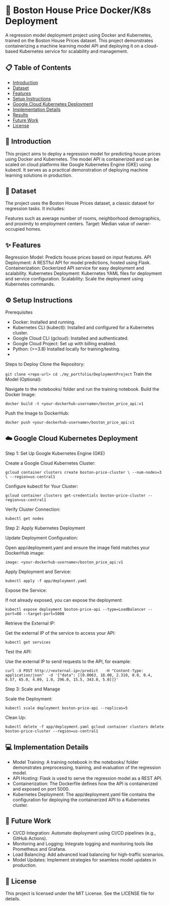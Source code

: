 # 🏡 Boston House Price Docker/K8s Deployment
A regression model deployment project using Docker and Kubernetes, trained on the Boston House Prices dataset. This project demonstrates containerizing a machine learning model API and deploying it on a cloud-based Kubernetes service for scalability and management.

## 📋 Table of Contents

- [Introduction](#-introduction)
- [Dataset](#-dataset)
- [Features](#-features)
- [Setup Instructions](#-setup-instructions)
- [Google Cloud Kubernetes Deployment](#-google-cloud-kubernetes-deployment)
- [Implementation Details](#-implementation-details)
- [Results](#-results)
- [Future Work](#-future-work)
- [License](#-license)
  
## 📖 Introduction
This project aims to deploy a regression model for predicting house prices using Docker and Kubernetes. The model API is containerized and can be scaled on cloud platforms like Google Kubernetes Engine (GKE) using kubectl. It serves as a practical demonstration of deploying machine learning solutions in production.

## 📁 Dataset
The project uses the Boston House Prices dataset, a classic dataset for regression tasks. It includes:

Features such as average number of rooms, neighborhood demographics, and proximity to employment centers.
Target: Median value of owner-occupied homes.
## ✨ Features
Regression Model:
Predicts house prices based on input features.
API Deployment:
A RESTful API for model predictions, hosted using Flask.
Containerization:
Dockerized API service for easy deployment and scalability.
Kubernetes Deployment:
Kubernetes YAML files for deployment and service configuration.
Scalability:
Scale the deployment using Kubernetes commands.
## ⚙️ Setup Instructions
Prerequisites
- Docker: Installed and running.
- Kubernetes CLI (kubectl): Installed and configured for a Kubernetes cluster.
- Google Cloud CLI (gcloud): Installed and authenticated.
- Google Cloud Project: Set up with billing enabled.
- Python: (>=3.8) Installed locally for training/testing.
- 
Steps to Deploy
Clone the Repository:



``git clone <repo-url>
cd ./my_portfolio/DeploymentProject``
Train the Model (Optional):

Navigate to the notebooks/ folder and run the training notebook.
Build the Docker Image:

``docker build -t <your-dockerhub-username>/boston_price_api:v1``

Push the Image to DockerHub:

``docker push <your-dockerhub-username>/boston_price_api:v1``

## ☁️ Google Cloud Kubernetes Deployment

Step 1: Set Up Google Kubernetes Engine (GKE)

Create a Google Cloud Kubernetes Cluster:

``gcloud container clusters create boston-price-cluster \
  --num-nodes=3 \
  --region=us-central1``
  
Configure kubectl for Your Cluster:


``gcloud container clusters get-credentials boston-price-cluster --region=us-central1``

Verify Cluster Connection:

``kubectl get nodes``

Step 2: Apply Kubernetes Deployment

Update Deployment Configuration:

Open app/deployment.yaml and ensure the image field matches your DockerHub image:

``image: <your-dockerhub-username>/boston_price_api:v1``

Apply Deployment and Service:

``kubectl apply -f app/deployment.yaml``

Expose the Service:

If not already exposed, you can expose the deployment:

``kubectl expose deployment boston-price-api --type=LoadBalancer --port=80 --target-port=5000``

Retrieve the External IP:

Get the external IP of the service to access your API:

``kubectl get services``

Test the API:

Use the external IP to send requests to the API, for example:

``curl -X POST http://<external-ip>/predict   -H "Content-Type: application/json"  -d '{"data": [[0.0063, 18.00, 2.310, 0.0, 0.4, 6.57, 65.0, 4.09, 1.0, 296.0, 15.5, 343.0, 5.0]]}'``

Step 3: Scale and Manage

Scale the Deployment:

``kubectl scale deployment boston-price-api --replicas=5``

Clean Up:


``kubectl delete -f app/deployment.yaml
gcloud container clusters delete boston-price-cluster --region=us-central1``

## 💻 Implementation Details
- Model Training:
A training notebook in the notebooks/ folder demonstrates preprocessing, training, and evaluation of the regression model.
- API Hosting:
Flask is used to serve the regression model as a REST API.
- Containerization:
The Dockerfile defines how the API is containerized and exposed on port 5000.
- Kubernetes Deployment:
The app/deployment.yaml file contains the configuration for deploying the containerized API to a Kubernetes cluster.
## 🚀 Future Work
- CI/CD Integration:
Automate deployment using CI/CD pipelines (e.g., GitHub Actions).
- Monitoring and Logging:
Integrate logging and monitoring tools like Prometheus and Grafana.
- Load Balancing:
Add advanced load balancing for high-traffic scenarios.
- Model Updates:
Implement strategies for seamless model updates in production.
## 📄 License
This project is licensed under the MIT License. See the LICENSE file for details.

